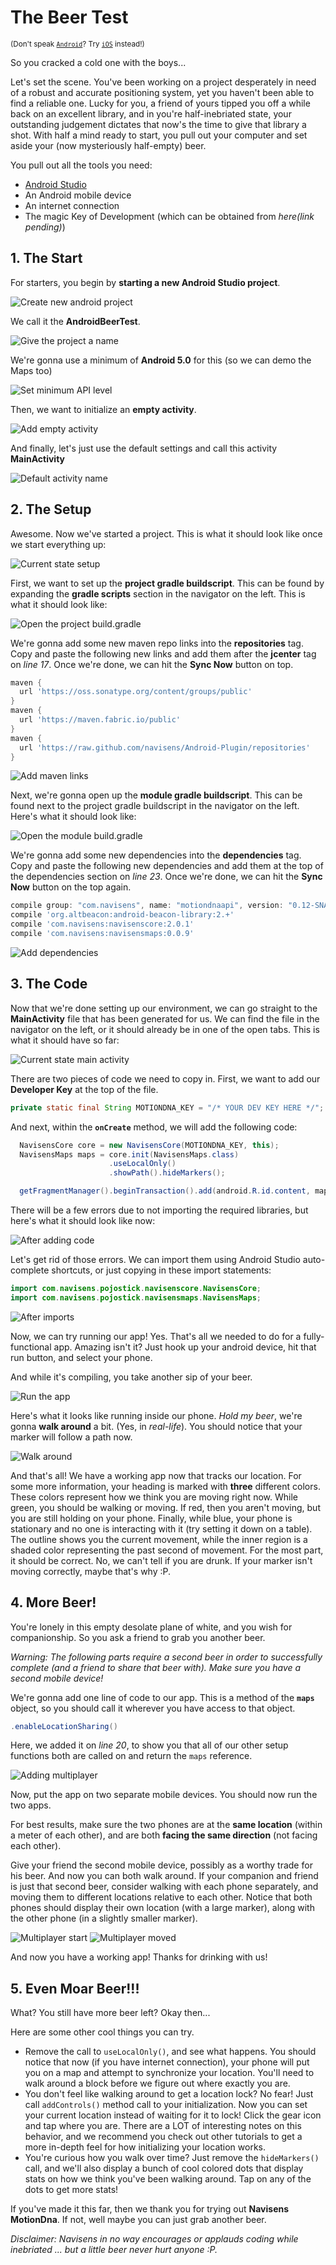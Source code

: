 # The Beer Test

<sub>(Don't speak [`Android`](BEER.Android.md)? Try [`iOS`](BEER.iOS.md) instead!)</sub>

So you cracked a cold one with the boys...

Let's set the scene. You've been working on a project desperately in need of a robust and accurate positioning system, yet you haven't been able to find a reliable one. Lucky for you, a friend of yours tipped you off a while back on an excellent library, and in you're half-inebriated state, your outstanding judgement dictates that now's the time to give that library a shot. With half a mind ready to start, you pull out your computer and set aside your (now mysteriously half-empty) beer.

You pull out all the tools you need:
* [Android Studio](https://developer.android.com/studio/index.html)
* An Android mobile device
* An internet connection
* The magic Key of Development (which can be obtained from *here(link pending)*)

## 1. The Start

For starters, you begin by **starting a new Android Studio project**.

![Create new android project](https://github.com/navisens/NaviDocs/blob/resources/Images/1.1.png)

We call it the **AndroidBeerTest**.

![Give the project a name](https://github.com/navisens/NaviDocs/blob/resources/Images/1.2.png)

We're gonna use a minimum of **Android 5.0** for this (so we can demo the Maps too)

![Set minimum API level](https://github.com/navisens/NaviDocs/blob/resources/Images/1.3.png)

Then, we want to initialize an **empty activity**.

![Add empty activity](https://github.com/navisens/NaviDocs/blob/resources/Images/1.4.png)

And finally, let's just use the default settings and call this activity **MainActivity**

![Default activity name](https://github.com/navisens/NaviDocs/blob/resources/Images/1.5.png)

## 2. The Setup

Awesome. Now we've started a project. This is what it should look like once we start everything up:

![Current state setup](https://github.com/navisens/NaviDocs/blob/resources/Images/2.1.png)

First, we want to set up the **project gradle buildscript**. This can be found by expanding the **gradle scripts** section in the navigator on the left. This is what it should look like:

![Open the project build.gradle](https://github.com/navisens/NaviDocs/blob/resources/Images/2.2.png)

We're gonna add some new maven repo links into the **repositories** tag. Copy and paste the following new links and add them after the **jcenter** tag on *line 17*. Once we're done, we can hit the **Sync Now** button on top.

```gradle
maven {
  url 'https://oss.sonatype.org/content/groups/public'
}
maven {
  url 'https://maven.fabric.io/public'
}
maven {
  url 'https://raw.github.com/navisens/Android-Plugin/repositories'
}
```

![Add maven links](https://github.com/navisens/NaviDocs/blob/resources/Images/2.3.png)

Next, we're gonna open up the **module gradle buildscript**. This can be found next to the project gradle buildscript in the navigator on the left. Here's what it should look like:

![Open the module build.gradle](https://github.com/navisens/NaviDocs/blob/resources/Images/2.4.png)

We're gonna add some new dependencies into the **dependencies** tag. Copy and paste the following new dependencies and add them at the top of the dependencies section on *line 23*. Once we're done, we can hit the **Sync Now** button on the top again.

```gradle
compile group: "com.navisens", name: "motiondnaapi", version: "0.12-SNAPSHOT", changing: true
compile 'org.altbeacon:android-beacon-library:2.+'
compile 'com.navisens:navisenscore:2.0.1'
compile 'com.navisens:navisensmaps:0.0.9'
```

![Add dependencies](https://github.com/navisens/NaviDocs/blob/resources/Images/2.5.png)

## 3. The Code

Now that we're done setting up our environment, we can go straight to the **MainActivity** file that has been generated for us. We can find the file in the navigator on the left, or it should already be in one of the open tabs. This is what it should have so far:

![Current state main activity](https://github.com/navisens/NaviDocs/blob/resources/Images/3.1.png)

There are two pieces of code we need to copy in. First, we want to add our **Developer Key** at the top of the file.

```java
private static final String MOTIONDNA_KEY = "/* YOUR DEV KEY HERE */";
```

And next, within the **`onCreate`** method, we will add the following code:

```java
  NavisensCore core = new NavisensCore(MOTIONDNA_KEY, this);
  NavisensMaps maps = core.init(NavisensMaps.class)
                      .useLocalOnly()
                      .showPath().hideMarkers();

  getFragmentManager().beginTransaction().add(android.R.id.content, maps).commit();
```

There will be a few errors due to not importing the required libraries, but here's what it should look like now:

![After adding code](https://github.com/navisens/NaviDocs/blob/resources/Images/3.2.png)

Let's get rid of those errors. We can import them using Android Studio auto-complete shortcuts, or just copying in these import statements:

```java
import com.navisens.pojostick.navisenscore.NavisensCore;
import com.navisens.pojostick.navisensmaps.NavisensMaps;
```

![After imports](https://github.com/navisens/NaviDocs/blob/resources/Images/3.3.png)

Now, we can try running our app! Yes. That's all we needed to do for a fully-functional app. Amazing isn't it? Just hook up your android device, hit that run button, and select your phone.

And while it's compiling, you take another sip of your beer.

![Run the app](https://github.com/navisens/NaviDocs/blob/resources/Images/3.4.png)

Here's what it looks like running inside our phone. *Hold my beer*, we're gonna **walk around** a bit. (Yes, in *real-life*). You should notice that your marker will follow a path now.

![Walk around](https://github.com/navisens/NaviDocs/blob/resources/Images/3.5.png)

And that's all! We have a working app now that tracks our location. For some more information, your heading is marked with **three** different colors. These colors represent how we think you are moving right now. While green, you should be walking or moving. If red, then you aren't moving, but you are still holding on your phone. Finally, while blue, your phone is stationary and no one is interacting with it (try setting it down on a table). The outline shows you the current movement, while the inner region is a shaded color representing the past second of movement. For the most part, it should be correct. No, we can't tell if you are drunk. If your marker isn't moving correctly, maybe that's why :P.

## 4. More Beer!

You're lonely in this empty desolate plane of white, and you wish for companionship. So you ask a friend to grab you another beer.

*Warning: The following parts require a second beer in order to successfully complete (and a friend to share that beer with). Make sure you have a second mobile device!*

We're gonna add one line of code to our app. This is a method of the **`maps`** object, so you should call it wherever you have access to that object.

```java
.enableLocationSharing()
```

Here, we added it on *line 20*, to show you that all of our other setup functions both are called on and return the `maps` reference.

![Adding multiplayer](https://github.com/navisens/NaviDocs/blob/resources/Images/4.1.png)

Now, put the app on two separate mobile devices. You should now run the two apps.

For best results, make sure the two phones are at the **same location** (within a meter of each other), and are both **facing the same direction** (not facing each other).

Give your friend the second mobile device, possibly as a worthy trade for his beer. And now you can both walk around. If your companion and friend is just that second beer, consider walking with each phone separately, and moving them to different locations relative to each other. Notice that both phones should display their own location (with a large marker), along with the other phone (in a slightly smaller marker).

![Multiplayer start](https://github.com/navisens/NaviDocs/blob/resources/Images/4.2.png) ![Multiplayer moved](https://github.com/navisens/NaviDocs/blob/resources/Images/4.3.png)

And now you have a working app! Thanks for drinking with us!

## 5. Even Moar Beer!!!

What? You still have more beer left? Okay then...

Here are some other cool things you can try.

* Remove the call to `useLocalOnly()`, and see what happens. You should notice that now (if you have internet connection), your phone will put you on a map and attempt to synchronize your location. You'll need to walk around a block before we figure out where exactly you are.
* You don't feel like walking around to get a location lock? No fear! Just call `addControls()` method call to your initialization. Now you can set your current location instead of waiting for it to lock! Click the gear icon and tap where you are. There are a LOT of interesting notes on this behavior, and we recommend you check out other tutorials to get a more in-depth feel for how initializing your location works.
* You're curious how you walk over time? Just remove the `hideMarkers()` call, and we'll also display a bunch of cool colored dots that display stats on how we think you've been walking around. Tap on any of the dots to get more stats!

If you've made it this far, then we thank you for trying out **Navisens MotionDna**. If not, well maybe you can just grab another beer.

*Disclaimer: Navisens in no way encourages or applauds coding while inebriated ... but a little beer never hurt anyone :P.*
